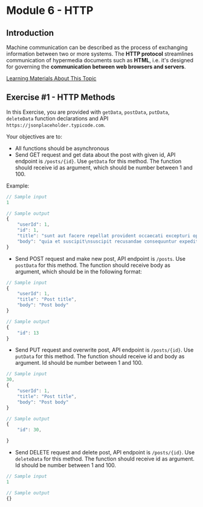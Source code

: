 # Module 6 - HTTP

## Introduction

Machine communication can be described as the process of exchanging information between two or more systems. The **HTTP protocol** streamlines communication of hypermedia documents such as **HTML**, i.e. it's designed for governing the **communication between web browsers and servers**.

[Learning Materials About This Topic](https://www.notion.so/mkit/HTTP-9398181e010841529abd2ba6ba51657d)

## Exercise #1 - HTTP Methods

In this Exercise, you are provided with `getData`, `postData`, `putData`, `deleteData` function declarations and API `https://jsonplaceholder.typicode.com`.

Your objectives are to:

- All functions should be asynchronous 
- Send GET request and get data about the post with given id, API endpoint is `/posts/{id}`. Use `getData` for this method. The function should receive id as argument, which should be number between 1 and 100.

Example:

```js
// Sample input
1

// Sample output
{
    "userId": 1,
    "id": 1,
    "title": "sunt aut facere repellat provident occaecati excepturi optio reprehenderit",
    "body": "quia et suscipit\nsuscipit recusandae consequuntur expedita et cum\nreprehenderit molestiae ut ut quas totam\nnostrum rerum est autem sunt rem eveniet architecto"
}
```

- Send POST request and make new post, API endpoint is `/posts`. Use `postData` for this method. The function should receive body as argument, which should be in the following format:

```js
// Sample input
{
    "userId": 1,
    "title": "Post title",
    "body": "Post body"
}

// Sample output
{
    "id": 13
}
```

- Send PUT request and overwrite post, API endpoint is `/posts/{id}`. Use `putData` for this method. The function should receive id and body as argument. Id should be number between 1 and 100.

```js
// Sample input
30,
{
    "userId": 1,
    "title": "Post title",
    "body": "Post body"
}

// Sample output
{
    "id": 30,

}
```

- Send DELETE request and delete post, API endpoint is `/posts/{id}`. Use `deleteData` for this method. The function should receive id as argument. Id should be number between 1 and 100.

```js
// Sample input
1

// Sample output
{}
```